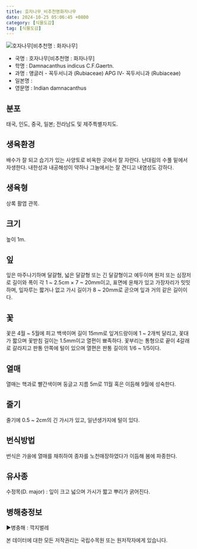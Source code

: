 ```yaml
---
title: 호자나무_비추천명화자나무
date: 2024-10-25 05:06:45 +0800
category: [식물도감]
tag: [식물도감]
---
```




![호자나무[비추천명 : 화자나무]](/fileUpload/plants/basic/Rubiaceae/Damnacanthus/17990/1_th2.JPG)
- 국명 : 호자나무[비추천명 : 화자나무]
- 학명 : Damnacanthus indicus C.F.Gaertn.
- 과명 : 앵글러 - 꼭두서니과 (Rubiaceae) APG Ⅳ- 꼭두서니과 (Rubiaceae)
- 일본명 : 
- 영문명 : Indian damnacanthus


## 분포
태국, 인도, 중국, 일본; 전라남도 및 제주특별자치도.
## 생육환경
배수가 잘 되고 습기가 있는 사양토로 비옥한 곳에서 잘 자란다. 난대림의 수풀 밑에서 자생한다. 내한성과 내공해성이 약하나 그늘에서는 잘 견디고 내염성도 강하다.
## 생육형
상록 활엽 관목. 
## 크기
높이 1m.
## 잎
잎은 마주나기하며 달걀형, 넓은 달걀형 또는 긴 달걀형이고 예두이며 원저 또는 심장저로 길이와 폭이 각 1 ~ 2.5cm × 7 ~ 20mm이고, 표면에 윤채가 있고 가장자리가 밋밋하며, 잎자루는 짧거나 없고 가시 길이가 8 ~ 20mm로 곧으며 잎과 거의 같은 길이이다.
## 꽃
꽃은 4월 ~ 5월에 피고 백색이며 길이 15mm로 잎겨드랑이에 1 ~ 2개씩 달리고, 꽃대가 짧으며 꽃받침 길이는 1.5mm이고 열편이 뾰족하다.  꽃부리는 통형으로 끝이 4갈래로 갈라지고 판통 안쪽에 털이 있으며 열편은 판통 길이의 1/6 ~ 1/5이다.
## 열매
열매는 핵과로 빨간색이며 둥글고 지름 5m로 11월 혹은 이듬해 9월에 성숙한다.
## 줄기
줄기에 0.5 ~ 2cm의 긴 가시가 있고, 일년생가지에 털이 있다.
## 번식방법
번식은 가을에 열매를 채취하여 종자를 노천매장하였다가 이듬해 봄에 파종한다.
## 유사종
수정목(D. major) : 잎이 크고 넓으며 가시가 짧고 뿌리가 굵어진다.
## 병해충정보
▶병충해 : 깍지벌레






본 데이터에 대한 모든 저작권리는 국립수목원 또는 원저작자에게 있습니다.
